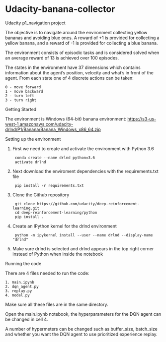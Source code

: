# Udacity-banana-collector
Udacity p1_navigation project

 
The objective is to navigate around the environment collecting yellow bananas and avoiding blue ones. 
A reward of +1 is provided for collecting a yellow banana, and a reward of -1 is provided for collecting a blue banana.


The environment consists of episodic tasks and is considered solved when an average reward of 13 is achieved over 100 episodes.


The states in the environment have 37 dimensions which contains information about the agent’s position, 
velocity and what’s in front of the agent. From each state one of 4 discrete actions can be taken: 
 
	0 - move forward
	1 - move backward
	2 - turn left
	3 - turn right
	



Getting Started

The environment is Windows (64-bit) banana environment: https://s3-us-west-1.amazonaws.com/udacity-drlnd/P1/Banana/Banana_Windows_x86_64.zip

Setting up the environment

1. First we need to create and activate the environment with Python 3.6

		conda create --name drlnd python=3.6 
		activate drlnd

2. Next download the enviroment dependencies with the requirements.txt file

		pip install -r requirements.txt

3. Clone the Github repository 

		git clone https://github.com/udacity/deep-reinforcement-learning.git
		cd deep-reinforcement-learning/python
		pip install .

4. Create an IPython kernel for the drlnd environment

		python -m ipykernel install --user --name drlnd --display-name "drlnd"

5. Make sure drlnd is selected and drlnd appears in the top right corner instead of Python when inside the notebook

Running the code

There are 4 files needed to run the code:

	1. main.ipynb
	2. dqn_agent.py
	3. replay.py
	4. model.py

Make sure all these files are in the same directory.

Open the main.ipynb notebook, the hyperparameters for the DQN agent can be changed in cell 4. 

A number of hypermeters can be changed such as buffer_size, batch_size and whether you want the DQN agent to use prioritized experience replay.


